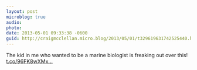 ```yaml
---
layout: post
microblog: true
audio: 
photo: 
date: 2013-05-01 09:33:38 -0600
guid: http://craigmcclellan.micro.blog/2013/05/01/t329619631742525440.html
---
```

The kid in me who wanted to be a marine biologist is freaking out over this! [t.co/96FK8wXMx...](http://t.co/96FK8wXMx0)
